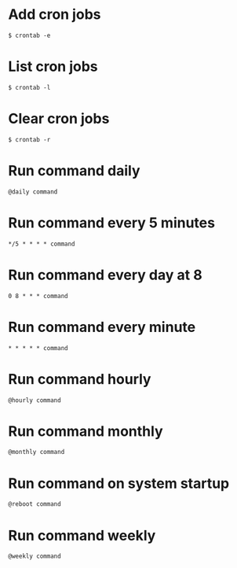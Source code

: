 # Add cron jobs
	$ crontab -e

# List cron jobs
	$ crontab -l

# Clear cron jobs
	$ crontab -r

# Run command daily
	@daily command

# Run command every 5 minutes
	*/5 * * * * command

# Run command every day at 8
	0 8 * * * command

# Run command every minute
	* * * * * command

# Run command hourly
	@hourly command

# Run command monthly
	@monthly command

# Run command on system startup
	@reboot command

# Run command weekly
	@weekly command
